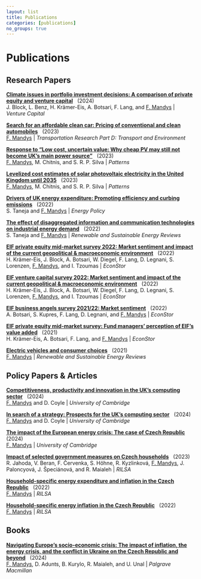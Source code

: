 ```yaml
---
layout: list
title: Publications
categories: [publications]
no_groups: true
---
```


# Publications

## Research Papers

[**Climate issues in portfolio investment decisions: A comparison of private equity and venture capital**](https://doi.org/10.1080/13691066.2024.2351218) &nbsp; (2024) <br>
J. Block, L. Benz, H. Krämer-Eis, A. Botsari, F. Lang, and <u>F. Mandys</u> | *Venture Capital*

[**Search for an affordable clean car: Pricing of conventional and clean automobiles**](https://doi.org/10.1016/j.trd.2023.103738) &nbsp; (2023) <br>
<u>F. Mandys</u> | *Transportation Research Part D: Transport and Environment*

[**Response to “Low cost, uncertain value: Why cheap PV may still not become UK’s main power source”**](https://doi.org/10.1016/j.patter.2023.100753) &nbsp; (2023) <br>
<u>F. Mandys</u>, M. Chitnis, and S. R. P. Silva | *Patterns*

[**Levelized cost estimates of solar photovoltaic electricity in the United Kingdom until 2035**](https://doi.org/10.1016/j.patter.2023.100735) &nbsp; (2023) <br>
<u>F. Mandys</u>, M. Chitnis, and S. R. P. Silva | *Patterns*

[**Drivers of UK energy expenditure: Promoting efficiency and curbing emissions**](https://doi.org/10.1016/j.enpol.2022.113042) &nbsp; (2022) <br>
S. Taneja and <u>F. Mandys</u> | *Energy Policy*

[**The effect of disaggregated information and communication technologies on industrial energy demand**](https://doi.org/10.1016/j.rser.2022.112518) &nbsp; (2022) <br>
S. Taneja and <u>F. Mandys</u> | *Renewable and Sustainable Energy Reviews*

[**EIF private equity mid-market survey 2022: Market sentiment and impact of the current geopolitical & macroeconomic environment**](http://hdl.handle.net/10419/273572) &nbsp; (2022) <br>
H. Krämer-Eis, J. Block, A. Botsari, W. Diegel, F. Lang, D. Legnani, S. Lorenzen, <u>F. Mandys</u>, and I. Tzoumas | *EconStor*

[**EIF venture capital survey 2022: Market sentiment and impact of the current geopolitical & macroeconomic environment**](http://hdl.handle.net/10419/265477) &nbsp; (2022) <br>
H. Krämer-Eis, J. Block, A. Botsari, W. Diegel, F. Lang, D. Legnani, S. Lorenzen, <u>F. Mandys</u>, and I. Tzoumas | *EconStor*

[**EIF business angels survey 2021/22: Market sentiment**](http://hdl.handle.net/10419/263269) &nbsp; (2022) <br>
A. Botsari, S. Kupres, F. Lang, D. Legnani, and <u>F. Mandys</u> | *EconStor*

[**EIF private equity mid-market survey: Fund managers’ perception of EIF’s value added**](http://hdl.handle.net/10419/249252) &nbsp; (2021) <br>
H. Krämer-Eis, A. Botsari, F. Lang, and <u>F. Mandys</u> | *EconStor*

[**Electric vehicles and consumer choices**](https://doi.org/10.1016/j.rser.2021.110874) &nbsp; (2021) <br>
<u>F. Mandys</u> | *Renewable and Sustainable Energy Reviews*



## Policy Papers & Articles

[**Competitiveness, productivity and innovation in the UK’s computing sector**](https://www.bennettinstitute.cam.ac.uk/publications/uk-computing-sector/) &nbsp; (2024) <br>
<u>F. Mandys</u> and D. Coyle | *University of Cambridge*

[**In search of a strategy: Prospects for the UK’s computing sector**](https://www.bennettinstitute.cam.ac.uk/blog/uk-computing-sector/) &nbsp; (2024) <br>
<u>F. Mandys</u> and D. Coyle | *University of Cambridge*

[**The impact of the European energy crisis: The case of Czech Republic**](https://www.bennettinstitute.cam.ac.uk/blog/european-energy-crisis/) &nbsp; (2024) <br>
<u>F. Mandys</u> | *University of Cambridge*

[**Impact of selected government measures on Czech households**](https://www.rilsa.cz/2023/06/vyhodnoceni-dopadu-konsolidacniho-balicku/) &nbsp; (2023) <br>
R. Jahoda, V. Beran, F. Červenka, S. Höhne, R. Kyzlinková, <u>F. Mandys</u>, J. Paloncyová, J. Špeciánová, and R. Maialeh | *RILSA*

[**Household-specific energy expenditure and inflation in the Czech Republic**](https://www.rilsa.cz/2023/01/05/novy-policy-paper-rilsa-household-specific-energy-expenditure-and-inflation-in-the-czech-republic-energeticke-vydaje-domacnosti-a-inflace-v-ceske-republice/) &nbsp; (2022) <br>
<u>F. Mandys</u> | *RILSA*

[**Household-specific energy inflation in the Czech Republic**](https://www.rilsa.cz/2022/09/denik-aktualne-cz-o-dopadech-energeticke-inflace-s-exkluzivnimi-informacemi-z-nove-analyzy-rilsa-nyni-zverejnujeme-policy-brief/) &nbsp; (2022) <br>
<u>F. Mandys</u> | *RILSA*



## Books

[**Navigating Europe’s socio-economic crisis: The impact of inflation, the energy crisis, and the conflict in
Ukraine on the Czech Republic and beyond**](https://doi.org/10.1007/978-3-031-44873-7) &nbsp; (2024) <br>
<u>F. Mandys</u>, D. Adunts, B. Kurylo, R. Maialeh, and U. Unal | *Palgrave Macmillan*
